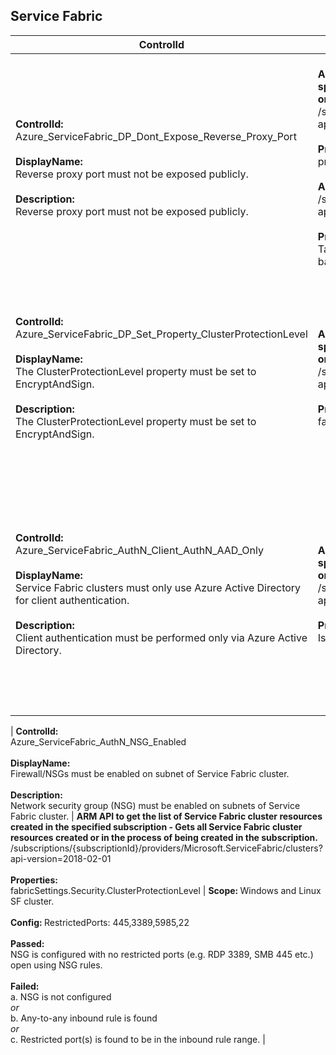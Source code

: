 ## Service Fabric

| ControlId | Dependent Azure API(s) and Properties | Control spec |
|-----------|-------------------------------------|------------------|
| <b>ControlId:</b><br> Azure_ServiceFabric_DP_Dont_Expose_Reverse_Proxy_Port <br><br><b>DisplayName:</b><br>Reverse proxy port must not be exposed publicly. <br><br><b>Description: </b><br> Reverse proxy port must not be exposed publicly.| <b> ARM API to get the list of Service Fabric cluster resources created in the specified subscription - Gets all Service Fabric cluster resources created or in the process of being created in the subscription. </b> <br> /subscriptions/{subscriptionId}/providers/Microsoft.ServiceFabric/clusters?<br>api-version=2018-02-01<br><br><b>Properties:</b><br> properties.nodeTypes[\*].reverseProxyEndpointPort <br> <br> <b> ARM API to get all the load balancers in a subscription. </b> /subscriptions/{subscriptionId}/providers/Microsoft.Network/loadBalancers? <br> api-version=2019-12-01 <br><br><b>Properties:</b><br> Tags <br> backendAddressPools[].properties. backendIPConfigurations[].id | <b>Scope: </b> Applies to all Azure Service Fabric.<br><br><b>Config: </b> NA<br><br> <b>Passed: </b><br>Reverse proxy endpoints ports list is empty. <br><br> <b>Failed: </b><br>Reverse proxy endpoints ports found and ports are opened using public load balancer on SF.|
| <b>ControlId:</b><br>Azure_ServiceFabric_DP_Set_Property_ClusterProtectionLevel<br><br><b>DisplayName:</b><br> The ClusterProtectionLevel property must be set to EncryptAndSign. <br><br><b>Description: </b><br> The ClusterProtectionLevel property must be set to EncryptAndSign. | <b> ARM API to get the list of Service Fabric cluster resources created in the specified subscription - Gets all Service Fabric cluster resources created or in the process of being created in the subscription. </b> <br> /subscriptions/{subscriptionId}/providers/Microsoft.ServiceFabric/clusters? <br> api-version=2018-02-01 <br><br><b>Properties:</b><br> fabricSettings.Security.ClusterProtectionLevel | <b>Scope: </b> Applies to all Azure Service Fabric.<br><br><b>Config: </b> NA<br><br> <b>Passed: </b><br> Cluster protection level is set to "EncryptAndSign". <br><br> <b>Failed: </b><br> Cluster protection level is not set to "EncryptAndSign". |
| <b>ControlId:</b><br>Azure_ServiceFabric_AuthN_Client_AuthN_AAD_Only<br><br><b>DisplayName:</b><br> Service Fabric clusters must only use Azure Active Directory for client authentication. <br><br><b>Description: </b><br> Client authentication must be performed only via Azure Active Directory. | <b> ARM API to get the list of Service Fabric cluster resources created in the specified subscription - Gets all Service Fabric cluster resources created or in the process of being created in the subscription. </b> <br> /subscriptions/{subscriptionId}/providers/Microsoft.ServiceFabric/clusters?api-version=2018-02-01 <br><br><b>Properties:</b><br> IsAADEnabled, certDetails | <b>Scope: </b> Applies to all Azure Service Fabric.<br><br><b>Config: </b> NA<br><br> <b>Passed: </b><br> AAD auth is enabled on SF cluster management endpoint. <br><br> <b>Failed: </b><br> AAD auth is not enabled on SF cluster management endpoint. |


| <b>ControlId:</b><br>Azure_ServiceFabric_AuthN_NSG_Enabled<br><br><b>DisplayName:</b><br> Firewall/NSGs must be enabled on subnet of Service Fabric cluster. <br><br><b>Description: </b><br> Network security group (NSG) must be enabled on subnets of Service Fabric cluster. | <b> ARM API to get the list of Service Fabric cluster resources created in the specified subscription - Gets all Service Fabric cluster resources created or in the process of being created in the subscription. </b> <br> /subscriptions/{subscriptionId}/providers/Microsoft.ServiceFabric/clusters? <br> api-version=2018-02-01 <br><br><b>Properties:</b><br> fabricSettings.Security.ClusterProtectionLevel | <b>Scope: </b> Windows and Linux SF cluster.<br><br><b>Config: </b> RestrictedPorts: 445,3389,5985,22<br><br> <b>Passed: </b><br> NSG is configured with no restricted ports (e.g. RDP 3389, SMB 445 etc.) open using NSG rules. <br><br> <b>Failed: </b><br> a. NSG is not configured <br> *or* <br>b. Any-to-any inbound rule is found <br> *or* <br> c. Restricted port(s) is found to be in the inbound rule range. |